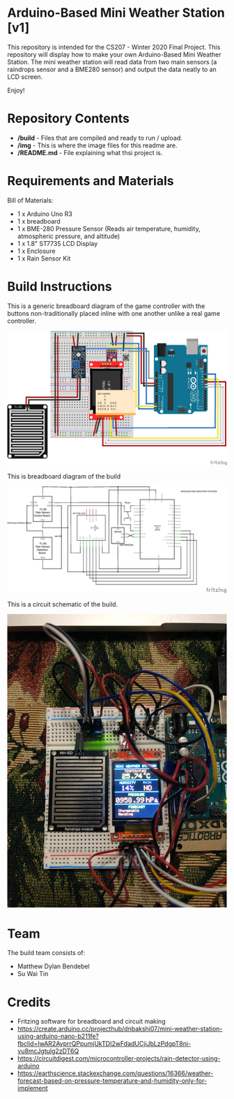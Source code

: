 # Arduino-Based Mini Weather Station [v1]

This repository is intended for the CS207 - Winter 2020 Final Project.
This repository will display how to make your own Arduino-Based Mini Weather Station. The mini weather station will read data from two main sensors (a raindrops sensor and a BME280 sensor) and output the data neatly to an LCD screen.

Enjoy!


Repository Contents
============
* **/build** - Files that are compiled and ready to run / upload.
* **/img** - This is where the image files for this readme are.
* **/README.md** - File explaining what thsi project is.


Requirements and Materials
============
Bill of Materials:
* 1 x Arduino Uno R3
* 1 x breadboard
* 1 x BME-280 Pressure Sensor (Reads air temperature, humidity, atmospheric pressure, and altitude)
* 1 x 1.8" ST7735 LCD Display
* 1 x Enclosure
* 1 x Rain Sensor Kit


Build Instructions
==================

This is a generic breadboard diagram of the game controller with the buttons non-traditionally placed inline with one another unlike a real game controller.

![alt text][pic1]

[pic1]: https://github.com/mbendebel/CS207MiniWeatherStation/blob/master/img/Breadboard_bb.png

This is breadboard diagram of the build

![alt text][pic2]

[pic2]: https://github.com/mbendebel/CS207MiniWeatherStation/blob/master/img/Circuit_schem.png

This is a circuit schematic of the build.

![alt text][pic3]

[pic3]: https://github.com/mbendebel/CS207MiniWeatherStation/blob/master/img/Final%20Build.jpeg



Team
=====
The build team consists of: 
* Matthew Dylan Bendebel 
* Su Wai Tin


Credits
=======
* Fritzing software for breadboard and circuit making
* https://create.arduino.cc/projecthub/dnbakshi07/mini-weather-station-using-arduino-nano-b211fe?fbclid=IwAR2AyprrQPpumjUkTDI2wFdadUCjiJbLzPdgpT8ni-vu8mcJgtulg2zDT6Q
* https://circuitdigest.com/microcontroller-projects/rain-detector-using-arduino
* https://earthscience.stackexchange.com/questions/16366/weather-forecast-based-on-pressure-temperature-and-humidity-only-for-implement
